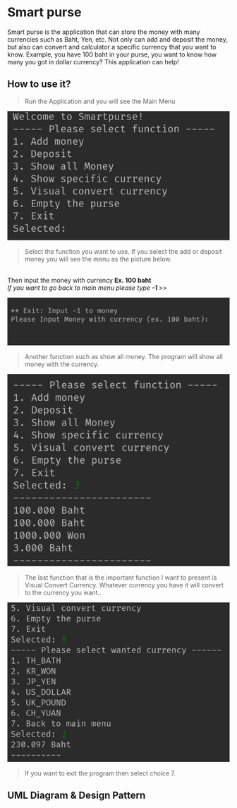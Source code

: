<h1>Smart purse</h1>
Smart purse is the application that can store the money with many currencies such as Baht, Yen, etc. Not only can add and deposit the money, but also can convert and calculator a specific currency that you want to know. Example, you have 100 baht in your purse, you want to know how many you got in dollar currency? This application can help! 

<h2>How to use it?</h2>

> Run the Application and you will see the Main Menu <br>
>>
![alt text](image/app1.png)
> Select the function you want to use. If you select the add or deposit money you will see the menu as the picture below.
<br>
Then input the money with currency 
<b> Ex. 100 baht</b> <br>
    <i>If you want to go back to main menu please type <b> -1 </b></i>
>>

![alt text](image/app2.png)
> Another function such as show all money. The program will show all money with the currency.
>>
![alt text](image/app4.png)

>The last function that is the important function I want to present is Visual Convert Currency. Whatever currency you have it will convert to the currency you want..
>>
![alt text](image/app5.png)
> If you want to exit the program then select choice 7.
>>

<h2>UML Diagram & Design Pattern</h2>


